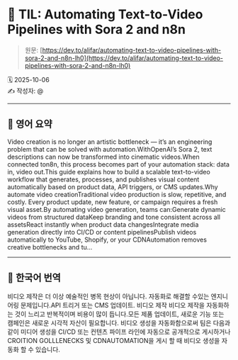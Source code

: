 # 📌 TIL: Automating Text-to-Video Pipelines with Sora 2 and n8n

> 원문: [https://dev.to/alifar/automating-text-to-video-pipelines-with-sora-2-and-n8n-lh0](https://dev.to/alifar/automating-text-to-video-pipelines-with-sora-2-and-n8n-lh0)

🗓 2025-10-06  
✍️ 작성자: @

---

## 🔹 영어 요약

Video creation is no longer an artistic bottleneck — it’s an engineering problem that can be solved with automation.WithOpenAI’s Sora 2, text descriptions can now be transformed into cinematic videos.When connected ton8n, this process becomes part of your automation stack: data in, video out.This guide explains how to build a scalable text-to-video workflow that generates, processes, and publishes visual content automatically based on product data, API triggers, or CMS updates.Why automate video creationTraditional video production is slow, repetitive, and costly. Every product update, new feature, or campaign requires a fresh visual asset.By automating video generation, teams can:Generate dynamic videos from structured dataKeep branding and tone consistent across all assetsReact instantly when product data changesIntegrate media generation directly into CI/CD or content pipelinesPublish videos automatically to YouTube, Shopify, or your CDNAutomation removes creative bottlenecks and tu...

---

## 🔸 한국어 번역

비디오 제작은 더 이상 예술적인 병목 현상이 아닙니다. 자동화로 해결할 수있는 엔지니어링 문제입니다.API 트리거 또는 CMS 업데이트. 비디오 제작 비디오 제작을 자동화하는 것이 느리고 반복적이며 비용이 많이 듭니다.모든 제품 업데이트, 새로운 기능 또는 캠페인은 새로운 시각적 자산이 필요합니다. 비디오 생성을 자동화함으로써 팀은 다음과 같이 미디어 생성을 CI/CD 또는 컨텐츠 파이프 라인에 자동으로 공개적으로 게시하거나 CROITION GOLLLENECKS 및 CDNAUTOMATION을 게시 할 때 비디오 생성을 자동화 할 수 있습니다.
